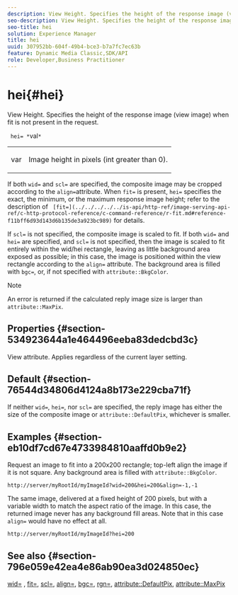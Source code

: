 ```yaml
---
description: View Height. Specifies the height of the response image (view image) when fit is not present in the request.
seo-description: View Height. Specifies the height of the response image (view image) when fit is not present in the request.
seo-title: hei
solution: Experience Manager
title: hei
uuid: 307952bb-604f-49b4-bce3-b7a7fc7ec63b
feature: Dynamic Media Classic,SDK/API
role: Developer,Business Practitioner
---
```


# hei{#hei}

View Height. Specifies the height of the response image (view image) when fit is not present in the request.

 ` hei= *`val`*`

<table id="simpletable_1A36827B6E6647888A4E6E868975D716"> 
 <tr class="strow"> 
  <td class="stentry"> <p> <span class="codeph"> <span class="varname"> var </span> </span> </p> </td> 
  <td class="stentry"> <p>Image height in pixels (int greater than 0). </p> </td> 
 </tr> 
</table>

If both `wid=` and `scl=` are specified, the composite image may be cropped according to the `align=`attribute. When `fit=` is present, `hei=` specifies the exact, the minimum, or the maximum response image height; refer to the description of ` [fit=](../../../../../is-api/http-ref/image-serving-api-ref/c-http-protocol-reference/c-command-reference/r-fit.md#reference-f11bff6d93d143d6b135de3a923bc989)` for details.

If `scl=` is not specified, the composite image is scaled to fit. If both `wid=` and `hei=` are specified, and `scl=` is not specified, then the image is scaled to fit entirely within the wid/hei rectangle, leaving as little background area exposed as possible; in this case, the image is positioned within the view rectangle according to the `align=` attribute. The background area is filled with `bgc=`, or, if not specified with `attribute::BkgColor`.

>[!NOTE]
>
>An error is returned if the calculated reply image size is larger than `attribute::MaxPix`.

## Properties {#section-534923644a1e464496eeba83dedcbd3c}

View attribute. Applies regardless of the current layer setting.

## Default {#section-76544d34806d4124a8b173e229cba71f}

If neither `wid=`, `hei=`, nor `scl=` are specified, the reply image has either the size of the composite image or `attribute::DefaultPix`, whichever is smaller.

## Examples {#section-eb10df7cd67e4733984810aaffd0b9e2}

Request an image to fit into a 200x200 rectangle; top-left align the image if it is not square. Any background area is filled with `attribute::BkgColor`.

`http://server/myRootId/myImageId?wid=200&hei=200&align=-1,-1`

The same image, delivered at a fixed height of 200 pixels, but with a variable width to match the aspect ratio of the image. In this case, the returned image never has any background fill areas. Note that in this case `align=` would have no effect at all.

`http://server/myRootId/myImageId?hei=200`

## See also {#section-796e059e42ea4e86ab90ea3d024850ec}

[wid=](../../../../../is-api/http-ref/image-serving-api-ref/c-http-protocol-reference/c-command-reference/r-is-http-wid.md#reference-bfeadcb67bf4485f851eb21345527e47) , [fit=](../../../../../is-api/http-ref/image-serving-api-ref/c-http-protocol-reference/c-command-reference/r-fit.md#reference-f11bff6d93d143d6b135de3a923bc989), [scl=](../../../../../is-api/http-ref/image-serving-api-ref/c-http-protocol-reference/c-command-reference/r-scl.md#reference-b2a74e493d0d407e98fe350551ba3fcc), [align=](../../../../../is-api/http-ref/image-serving-api-ref/c-http-protocol-reference/c-command-reference/r-align.md#reference-b7d6b87c75124d78884f916dd6544bc7), [bgc=](../../../../../is-api/http-ref/image-serving-api-ref/c-http-protocol-reference/c-command-reference/r-bgc.md#reference-53376175f617446fbe5c69120f834b88), [rgn=](../../../../../is-api/http-ref/image-serving-api-ref/c-http-protocol-reference/c-command-reference/r-rgn.md#reference-daa9b80e0d8c4b1aa67d116b578d592f), [attribute::DefaultPix](../../../../../is-api/image-catalog/image-serving-api-ref/c-image-catalog-reference/c-attributes-reference/r-defaultpix.md#reference-996b2c22b30f4fd9b970c84063306df1), [attribute::MaxPix](../../../../../is-api/image-catalog/image-serving-api-ref/c-image-catalog-reference/c-attributes-reference/r-maxpix.md#reference-e167d396ac794079ba8b5e6eb16eeda5) 
